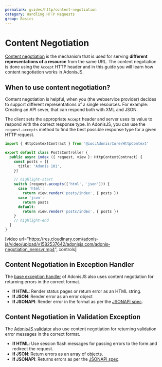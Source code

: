 ```yaml
---
permalink: guides/http/content-negotiation
category: Handling HTTP Requests
group: Basics
---
```


# Content Negotiation
[Content negotiation](https://developer.mozilla.org/en-US/docs/Web/HTTP/Content_negotiation) is the mechanism that is used for serving **different representations of a resource** from the same URL. The content negotiation is done using the `Accept` HTTP header and in this guide you will learn how content negotiation works in AdonisJS.

## When to use content negotiation?
Content negotiation is helpful, when you (the webservice provider) decides to support different representations of a single resources. For example: Creating an API sever, that can respond both with XML and JSON.

The client sets the appropriate `Accept` header and server uses its value to respond with the correct response type. In AdonisJS, you can use the `request.accepts` method to find the best possible response type for a given HTTP request.

```ts
import { HttpContextContract } from '@ioc:Adonis/Core/HttpContext'

export default class PostsController {
  public async index ({ request, view }: HttpContextContract) {
    const posts = [{
      title: 'Adonis 101',
    }]

    // highlight-start
    switch (request.accepts(['html', 'json'])) {
      case 'html':
        return view.render('posts/index', { posts })
      case 'json':
        return posts
      default:
        return view.render('posts/index', { posts })
    }
    // highlight-end
  }
}
```

[video url="https://res.cloudinary.com/adonis-js/video/upload/v1582537642/adonisjs.com/adonis-negotiation_nemsvr.mp4", controls]

## Content Negotiation in Exception Handler
The [base exception handler](https://github.com/adonisjs/adonis-framework/blob/develop/src/HttpExceptionHandler/index.ts#L177) of AdonisJS also uses content negotiation for returning errors in the correct format. 

- **If HTML**: Render status pages or return error as an HTML string.
- **If JSON**: Render error as an error object
- **If JSONAPI**: Render error in the format as per the [JSONAPI spec](https://jsonapi.org/format/#errors).


## Content Negotiation in Validation Exception
The [AdonisJS validator](https://github.com/adonisjs/validator/blob/develop/src/Bindings/Request.ts#L32) also use content negotiation for returning validation error messages in the correct format. 

- **If HTML**: Use session flash messages for passing errors to the form and redirect the request.
- **If JSON**: Return errors as an array of objects.
- **If JSONAPI**: Returns errors as per the [JSONAPI spec](https://jsonapi.org/format/#errors).
